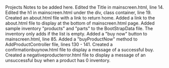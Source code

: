 Projects Notes to be added here.
Edited the Title in mainscreen.html, line 14.
Edited the h1 in mainscreen.html under the div, class container, line 19.
Created an about.html file with a link to return home.
Added a link to the about.html file to display at the bottom of mainscreen.html page.
Added sample inventory "products" and "parts" to the BootStrapData file. The inventory only adds if the list is empty.
Added a "buy now" button to mainscreen.html, line 85.
Added a "buyProductNow" method to AddProductController file, lines 130 - 141.
Created a confirmationbuynow.html file to display a message of a successful buy.
Created a negativeproducterror.html file to display a message of an unsuccessful buy when a product has 0 inventory.